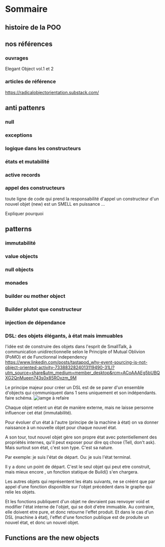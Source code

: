 # Sommaire

## histoire de la POO


## nos références

###  ouvrages

Elegant Object vol.1 et 2

### articles de référence

https://radicalobjectorientation.substack.com/


## anti pattenrs


### null


### exceptions


### logique dans les constructeurs


### états et mutabilité


### active records


### appel des constructeurs

toute ligne de code qui prend la responsabilité d'appel un constructeur d'un nouvel objet (new) est un SMELL en puissance ...

Expliquer pourquoi


## patterns


### immutabilité


### value objects


### null objects


### monades


### builder ou mother object


### Builder plutot que constructeur


### injection de dépendance



### DSL: des objets élégants, à état mais immuables

l'idée est de construire des objets dans l'esprit de SmallTalk, à communication unidirectionnelle
selon le Principle of Mutual Oblivion (PoMO) et de Functionnal independency
https://www.linkedin.com/posts/tastapod_why-event-sourcing-is-not-object-oriented-activity-7338832824013119490-31Ll?utm_source=share&utm_medium=member_desktop&rcm=ACoAAAEg5bUBQXG2QnMueen743s0x85ROxzm_9M

Le principe majeur pour créer un DSL est de se parer d'un ensemble d'objects qui communiquent dans 1 sens uniquement et son indépendants.
faire schéma.
![iamge à refaire](https://substackcdn.com/image/fetch/w_1456,c_limit,f_webp,q_auto:good,fl_progressive:steep/https%3A%2F%2Fsubstack-post-media.s3.amazonaws.com%2Fpublic%2Fimages%2Fec51fe7a-5b90-451f-b07e-2f18fd2ea3fa_1812x258.png)

Chaque objet retient un état de manière externe, mais ne laisse personne influencer cet état (immutabilité).

Pour évoluer d'un état à l'autre (principe de la machine à état) on va donner naissance à un nouvelle objet pour chaque nouvel état.

A son tour, tout nouvel objet gère son propre état avec potentiellement des propriétés internes, qu'il peut exposer pour dire qq chose (Tell, don't ask). Mais surtout son état, c'est son type. C'est sa nature.

Par exemple: je suis l'état de départ. Ou: je suis l'état terminal.

Il y a donc un point de départ. 
C'est le seul objet qui peut etre construit, mais mieux encore , un fonction statique de Build() s'en chargera.

Les autres objets qui représentent les états suivants, ne se créént que par appel d'une fonction disponilble sur l'objet précédent dans le graphe qui relie les objets.

Et les fonctions publiquent d'un objet ne devraient pas renvoyer void et modifier l'état interne de l'objet, qui se doit d'etre immuable. Au contraire, elle doivent etre pure, et donc retourne l'effet produit.
Et dans le cas d'un DSL (machine à état), l'effet d'une fonction publique est de produite un nouvel état, et donc un nouvel objet.



## Functions are the new objects





